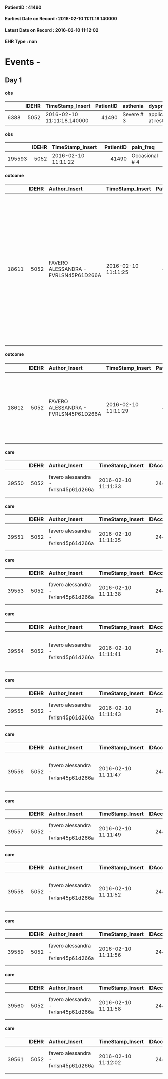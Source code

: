 
#### PatientID : 41490
#### Earliest Date on Record : 2016-02-10 11:11:18.140000
#### Latest Date on Record : 2016-02-10 11:12:02
#### EHR Type : nan

# Events - 

## Day 1

#### obs
|      |   IDEHR | TimeStamp_Insert           |   PatientID | asthenia   | dyspnoea              | agitation_behavior_freq   | cognitive_state     |
|-----:|--------:|:---------------------------|------------:|:-----------|:----------------------|:--------------------------|:--------------------|
| 6388 |    5052 | 2016-02-10 11:11:18.140000 |       41490 | Severe # 3 | applicant at rest # 5 | quiet # 0                 | memory deficits # 3 |

#### obs
|        |   IDEHR | TimeStamp_Insert    |   PatientID | pain_freq      |
|-------:|--------:|:--------------------|------------:|:---------------|
| 195593 |    5052 | 2016-02-10 11:11:22 |       41490 | Occasional # 4 |

#### outcome
|       |   IDEHR | Author_Insert                        | TimeStamp_Insert    |   PatientID |   IDDigitalSignDocument |   IDPAI_VIDAS | opt_problem                                                |   opt_problem_num | opt_obiettivo                                                       |   opt_obiettivo_num | opt_stato_problema   |   opt_stato_problema_num | opt_interventi                                                                                                                                                                                                                                                                            |   opt_interventi_num |
|------:|--------:|:-------------------------------------|:--------------------|------------:|------------------------:|--------------:|:-----------------------------------------------------------|------------------:|:--------------------------------------------------------------------|--------------------:|:---------------------|-------------------------:|:------------------------------------------------------------------------------------------------------------------------------------------------------------------------------------------------------------------------------------------------------------------------------------------|---------------------:|
| 18611 |    5052 | FAVERO ALESSANDRA - FVRLSN45P61D266A | 2016-02-10 11:11:25 |       41490 |                  269557 |         20644 | Impaired mobility † / limitation of physical movement # 27 |                 1 | Minimize the possibility of injuries. If present, maintain QoL # 47 |                   4 | Open Problem # 1     |                        1 | PAI Implementation - Maintaining proper position in bed # 293; PAI Implementation - Keep well hydrated skin and elastic # 295; PAI Implementation - Avoid positions biased # 294; PAI Implementation - Program the change of position that reduces the pressure in vulnerable areas # 292 |                    4 |

#### outcome
|       |   IDEHR | Author_Insert                        | TimeStamp_Insert    |   PatientID |   IDDigitalSignDocument |   IDPAI_VIDAS | opt_problem                                                            |   opt_problem_num | opt_obiettivo                                               |   opt_obiettivo_num | opt_stato_problema   |   opt_stato_problema_num | opt_interventi                                                                                                          |   opt_interventi_num |
|------:|--------:|:-------------------------------------|:--------------------|------------:|------------------------:|--------------:|:-----------------------------------------------------------------------|------------------:|:------------------------------------------------------------|--------------------:|:---------------------|-------------------------:|:------------------------------------------------------------------------------------------------------------------------|---------------------:|
| 18612 |    5052 | FAVERO ALESSANDRA - FVRLSN45P61D266A | 2016-02-10 11:11:29 |       41490 |                  269558 |         20645 | Alteration of comfort associated with chronic pain and / or acute # 29 |                 2 | The patient riferir√ † ¬ † a satisfactory pain control # 56 |                   1 | Open Problem # 1     |                        1 | Counseling - Sharing with the caregiver the therapeutic path # 445; Implementing the PAI - Therapeutic adjustment # 441 |                    2 |

#### care
|       |   IDEHR | Author_Insert                        | TimeStamp_Insert    |   IDAccess | EHRType   |   PatientID |   IDTERAPIE_OUTPAT_VIDAS | ds_dose   | opt_via_di_somm        | ds_ora       | dt_data_inizio      |   opt_pregressa |   opt_somm_terapia |   opt_estemporanea |   opt_termina |   opt_somm_in_pompa | opt_farmaco                                                  |
|------:|--------:|:-------------------------------------|:--------------------|-----------:|:----------|------------:|-------------------------:|:----------|:-----------------------|:-------------|:--------------------|----------------:|-------------------:|-------------------:|--------------:|--------------------:|:-------------------------------------------------------------|
| 39550 |    5052 | favero alessandra - fvrlsn45p61d266a | 2016-02-10 11:11:33 |      24468 | amb       |       41490 |                    17116 | 1 fl      | subcutaneously # 3 = 3 | at need # 24 | 2016-02-10 00:00:00 |               0 |                  0 |                  0 |             0 |                   0 | metoclopramide hydrochloride (plasil 10 mg / 2 ml fl) # 1002 |

#### care
|       |   IDEHR | Author_Insert                        | TimeStamp_Insert    |   IDAccess | EHRType   |   PatientID |   IDTERAPIE_OUTPAT_VIDAS | ds_dose   | opt_via_di_somm   | ds_ora          | dt_data_inizio      |   opt_pregressa |   opt_somm_terapia |   opt_estemporanea |   opt_termina |   opt_somm_in_pompa | opt_farmaco                             |
|------:|--------:|:-------------------------------------|:--------------------|-----------:|:----------|------------:|-------------------------:|:----------|:------------------|:----------------|:--------------------|----------------:|-------------------:|-------------------:|--------------:|--------------------:|:----------------------------------------|
| 39551 |    5052 | favero alessandra - fvrlsn45p61d266a | 2016-02-10 11:11:35 |      24468 | amb       |       41490 |                    17117 | 1 tablet  | oral # 0 = 0      | 08 # 8; 20 # 20 | 2016-02-10 00:00:00 |               0 |                  0 |                  0 |             0 |                   0 | rabeprazole (20 mg cps pariet rm) # 976 |

#### care
|       |   IDEHR | Author_Insert                        | TimeStamp_Insert    |   IDAccess | EHRType   |   PatientID |   IDTERAPIE_OUTPAT_VIDAS | ds_dose   | opt_via_di_somm   | ds_ora   | dt_data_inizio      |   opt_pregressa |   opt_somm_terapia |   opt_estemporanea |   opt_termina |   opt_somm_in_pompa | opt_farmaco                                     |
|------:|--------:|:-------------------------------------|:--------------------|-----------:|:----------|------------:|-------------------------:|:----------|:------------------|:---------|:--------------------|----------------:|-------------------:|-------------------:|--------------:|--------------------:|:------------------------------------------------|
| 39553 |    5052 | favero alessandra - fvrlsn45p61d266a | 2016-02-10 11:11:38 |      24468 | amb       |       41490 |                    17119 | 48 gtt    | oral # 0 = 0      | 09 # 9   | 2016-02-10 00:00:00 |               0 |                  0 |                  0 |             0 |                   0 | dexamethasone (soldesam os gtt 0-2% gtt) # 1446 |

#### care
|       |   IDEHR | Author_Insert                        | TimeStamp_Insert    |   IDAccess | EHRType   |   PatientID |   IDTERAPIE_OUTPAT_VIDAS | ds_dose   | opt_via_di_somm   | ds_ora          | dt_data_inizio      |   opt_pregressa |   opt_somm_terapia |   opt_estemporanea |   opt_termina |   opt_somm_in_pompa | opt_farmaco                                                |
|------:|--------:|:-------------------------------------|:--------------------|-----------:|:----------|------------:|-------------------------:|:----------|:------------------|:----------------|:--------------------|----------------:|-------------------:|-------------------:|--------------:|--------------------:|:-----------------------------------------------------------|
| 39554 |    5052 | favero alessandra - fvrlsn45p61d266a | 2016-02-10 11:11:41 |      24468 | amb       |       41490 |                    17120 | 2 tablets | oral # 0 = 0      | 08 # 8; 20 # 20 | 2016-02-10 00:00:00 |               0 |                  0 |                  0 |             0 |                   0 | oxycodone / naloxone (targin 5 + 2-5 mg tablets rp) # 1625 |

#### care
|       |   IDEHR | Author_Insert                        | TimeStamp_Insert    |   IDAccess | EHRType   |   PatientID |   IDTERAPIE_OUTPAT_VIDAS | ds_dose   | opt_via_di_somm     | ds_ora   | dt_data_inizio      | ds_note_y          |   opt_pregressa |   opt_somm_terapia |   opt_estemporanea |   opt_termina |   opt_somm_in_pompa | opt_farmaco                                        |
|------:|--------:|:-------------------------------------|:--------------------|-----------:|:----------|------------:|-------------------------:|:----------|:--------------------|:---------|:--------------------|:-------------------|----------------:|-------------------:|-------------------:|--------------:|--------------------:|:---------------------------------------------------|
| 39555 |    5052 | favero alessandra - fvrlsn45p61d266a | 2016-02-10 11:11:43 |      24468 | amb       |       41490 |                    17121 | 1 patch   | transdermal # 4 = 4 | 08 # 8   | 2016-01-10 00:00:00 | wcambiare everyday |               0 |                  0 |                  0 |             0 |                   0 | nitroglycerin (nitroglycerin 5mg / 24h tts) # 1195 |

#### care
|       |   IDEHR | Author_Insert                        | TimeStamp_Insert    |   IDAccess | EHRType   |   PatientID |   IDTERAPIE_OUTPAT_VIDAS | ds_dose     | opt_via_di_somm   | ds_ora       | dt_data_inizio      | ds_note_y   |   opt_pregressa |   opt_somm_terapia |   opt_estemporanea |   opt_termina |   opt_somm_in_pompa | opt_farmaco                                           |
|------:|--------:|:-------------------------------------|:--------------------|-----------:|:----------|------------:|-------------------------:|:------------|:------------------|:-------------|:--------------------|:------------|----------------:|-------------------:|-------------------:|--------------:|--------------------:|:------------------------------------------------------|
| 39556 |    5052 | favero alessandra - fvrlsn45p61d266a | 2016-02-10 11:11:47 |      24468 | amb       |       41490 |                    17122 | 1/2 ampoule | oral # 0 = 0      | at need # 24 | 2016-02-10 00:00:00 | if pain     |               0 |                  0 |                  0 |             0 |                   0 | morphine sulfate (10 mg oramorph 5 ml flac os) # 1604 |

#### care
|       |   IDEHR | Author_Insert                        | TimeStamp_Insert    |   IDAccess | EHRType   |   PatientID |   IDTERAPIE_OUTPAT_VIDAS | ds_dose   | opt_via_di_somm   | ds_ora   | dt_data_inizio      |   opt_pregressa |   opt_somm_terapia |   opt_estemporanea |   opt_termina |   opt_somm_in_pompa | opt_farmaco                                   |
|------:|--------:|:-------------------------------------|:--------------------|-----------:|:----------|------------:|-------------------------:|:----------|:------------------|:---------|:--------------------|----------------:|-------------------:|-------------------:|--------------:|--------------------:|:----------------------------------------------|
| 39557 |    5052 | favero alessandra - fvrlsn45p61d266a | 2016-02-10 11:11:49 |      24468 | amb       |       41490 |                    17123 | 8 gtt     | oral # 0 = 0      | 22 # 22  | 2016-02-10 00:00:00 |               0 |                  0 |                  0 |             0 |                   0 | trazodone (trittico os gtt 25 mg / ml) # 1915 |

#### care
|       |   IDEHR | Author_Insert                        | TimeStamp_Insert    |   IDAccess | EHRType   |   PatientID |   IDTERAPIE_OUTPAT_VIDAS | ds_dose   | opt_via_di_somm   | ds_ora   | dt_data_inizio      |   opt_pregressa |   opt_somm_terapia |   opt_estemporanea |   opt_termina |   opt_somm_in_pompa | opt_farmaco                                                |
|------:|--------:|:-------------------------------------|:--------------------|-----------:|:----------|------------:|-------------------------:|:----------|:------------------|:---------|:--------------------|----------------:|-------------------:|-------------------:|--------------:|--------------------:|:-----------------------------------------------------------|
| 39558 |    5052 | favero alessandra - fvrlsn45p61d266a | 2016-02-10 11:11:52 |      24468 | amb       |       41490 |                    17124 | 1 tablet  | oral # 0 = 0      | 13 # 13  | 2016-01-10 00:00:00 |               0 |                  0 |                  0 |             0 |                   0 | acetylsalicylic acid (cardioaspirin 100 mg tablets) # 1150 |

#### care
|       |   IDEHR | Author_Insert                        | TimeStamp_Insert    |   IDAccess | EHRType   |   PatientID |   IDTERAPIE_OUTPAT_VIDAS | ds_dose   | opt_via_di_somm   | ds_ora          | dt_data_inizio      |   opt_pregressa |   opt_somm_terapia |   opt_estemporanea |   opt_termina |   opt_somm_in_pompa | opt_farmaco                             |
|------:|--------:|:-------------------------------------|:--------------------|-----------:|:----------|------------:|-------------------------:|:----------|:------------------|:----------------|:--------------------|----------------:|-------------------:|-------------------:|--------------:|--------------------:|:----------------------------------------|
| 39559 |    5052 | favero alessandra - fvrlsn45p61d266a | 2016-02-10 11:11:56 |      24468 | amb       |       41490 |                    17125 | 1 tablet  | oral # 0 = 0      | 08 # 8; 17 # 17 | 2016-02-10 00:00:00 |               0 |                  0 |                  0 |             0 |                   0 | furosemide (25 mg lasix tablets) # 1223 |

#### care
|       |   IDEHR | Author_Insert                        | TimeStamp_Insert    |   IDAccess | EHRType   |   PatientID |   IDTERAPIE_OUTPAT_VIDAS | ds_dose   | opt_via_di_somm   | ds_ora   | dt_data_inizio      |   opt_pregressa |   opt_somm_terapia |   opt_estemporanea |   opt_termina |   opt_somm_in_pompa | opt_farmaco                                      |
|------:|--------:|:-------------------------------------|:--------------------|-----------:|:----------|------------:|-------------------------:|:----------|:------------------|:---------|:--------------------|----------------:|-------------------:|-------------------:|--------------:|--------------------:|:-------------------------------------------------|
| 39560 |    5052 | favero alessandra - fvrlsn45p61d266a | 2016-02-10 11:11:58 |      24468 | amb       |       41490 |                    17126 | 5 drops   | oral # 0 = 0      | 08 # 8   | 2016-02-10 00:00:00 |               0 |                  0 |                  0 |             0 |                   0 | citalopram (citalopram os gtt 15 mg / ml) # 1894 |

#### care
|       |   IDEHR | Author_Insert                        | TimeStamp_Insert    |   IDAccess | EHRType   |   PatientID |   IDTERAPIE_OUTPAT_VIDAS | ds_dose   | opt_via_di_somm   | ds_ora   | dt_data_inizio      |   opt_pregressa |   opt_somm_terapia |   opt_estemporanea |   opt_termina |   opt_somm_in_pompa | opt_farmaco                              |
|------:|--------:|:-------------------------------------|:--------------------|-----------:|:----------|------------:|-------------------------:|:----------|:------------------|:---------|:--------------------|----------------:|-------------------:|-------------------:|--------------:|--------------------:|:-----------------------------------------|
| 39561 |    5052 | favero alessandra - fvrlsn45p61d266a | 2016-02-10 11:12:02 |      24468 | amb       |       41490 |                    17127 | 1/2 cpr   | oral # 0 = 0      | 20 # 20  | 2016-01-10 00:00:00 |               0 |                  0 |                  0 |             0 |                   0 | amlodipine (norvasc 5 mg tablets) # 1281 |


